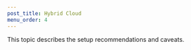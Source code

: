 ```yaml
---
post_title: Hybrid Cloud
menu_order: 4
---
```


This topic describes the setup recommendations and caveats.